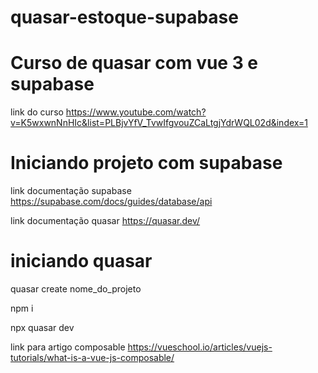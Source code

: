 # quasar-estoque-supabase

# Curso de quasar com vue 3 e supabase

link do curso https://www.youtube.com/watch?v=K5wxwnNnHIc&list=PLBjvYfV_TvwIfgvouZCaLtgjYdrWQL02d&index=1

# Iniciando projeto com supabase

link documentação supabase https://supabase.com/docs/guides/database/api

link documentação quasar https://quasar.dev/

# iniciando quasar

quasar create nome_do_projeto

npm i

npx quasar dev

link para artigo composable https://vueschool.io/articles/vuejs-tutorials/what-is-a-vue-js-composable/


